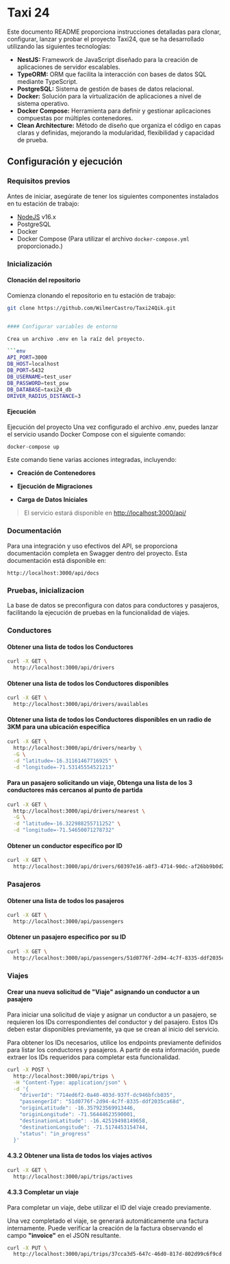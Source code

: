# Taxi 24

Este documento README proporciona instrucciones detalladas para clonar, configurar, lanzar y probar el proyecto Taxi24, que se ha desarrollado utilizando las siguientes tecnologías:

- **NestJS:** Framework de JavaScript diseñado para la creación de aplicaciones de servidor escalables.
- **TypeORM:** ORM que facilita la interacción con bases de datos SQL mediante TypeScript.
- **PostgreSQL:** Sistema de gestión de bases de datos relacional.
- **Docker:** Solución para la virtualización de aplicaciones a nivel de sistema operativo.
- **Docker Compose:** Herramienta para definir y gestionar aplicaciones compuestas por múltiples contenedores.
- **Clean Architecture:** Método de diseño que organiza el código en capas claras y definidas, mejorando la modularidad, flexibilidad y capacidad de prueba.

## Configuración y ejecución

### Requisitos previos

Antes de iniciar, asegúrate de tener los siguientes componentes instalados en tu estación de trabajo:

- [NodeJS](https://nodejs.org/) v16.x
- PostgreSQL
- Docker
- Docker Compose (Para utilizar el archivo `docker-compose.yml` proporcionado.)

### Inicialización

#### Clonación del repositorio

Comienza clonando el repositorio en tu estación de trabajo:

```sh
git clone https://github.com/WilmerCastro/Taxi24Qik.git


#### Configurar variables de entorno

Crea un archivo .env en la raíz del proyecto.

```env
API_PORT=3000
DB_HOST=localhost
DB_PORT=5432
DB_USERNAME=test_user
DB_PASSWORD=test_psw
DB_DATABASE=taxi24_db
DRIVER_RADIUS_DISTANCE=3
```

#### Ejecución

Ejecución del proyecto
Una vez configurado el archivo .env, puedes lanzar el servicio usando Docker Compose con el siguiente comando:



```sh
docker-compose up
```

Este comando tiene varias acciones integradas, incluyendo:

- **Creación de Contenedores**

- **Ejecución de Migraciones** 

- **Carga de Datos Iniciales**

> El servicio estará disponible en <http://localhost:3000/api/>

### Documentación

Para una integración y uso efectivos del API, se proporciona documentación completa en Swagger dentro del proyecto. Esta documentación está disponible en:
```url
http://localhost:3000/api/docs
```

### Pruebas, inicializacion

La base de datos se preconfigura con datos para conductores y pasajeros, facilitando la ejecución de pruebas en la funcionalidad de viajes.

### Conductores

#### Obtener una lista de todos los Conductores

```sh
curl -X GET \
  http://localhost:3000/api/drivers
```

#### Obtener una lista de todos los Conductores disponibles

```sh
curl -X GET \
  http://localhost:3000/api/drivers/availables
```

#### Obtener una lista de todos los Conductores disponibles en un radio de 3KM para una ubicación específica

```sh
curl -X GET \
  http://localhost:3000/api/drivers/nearby \
  -G \
  -d "latitude=-16.31161467716925" \
  -d "longitude=-71.53145554521213"
```


#### Para un pasajero solicitando un viaje, Obtenga una lista de los 3 conductores más cercanos al punto de partida

```sh
curl -X GET \
  http://localhost:3000/api/drivers/nearest \
  -G \
  -d "latitude=-16.322988255711252" \
  -d "longitude=-71.54650071278732"
```


#### Obtener un conductor específico por ID

```sh
curl -X GET \
  http://localhost:3000/api/drivers/60397e16-a8f3-4714-90dc-af26bb9b0d25
```

### Pasajeros

####  Obtener una lista de todos los pasajeros

```sh
curl -X GET \
  http://localhost:3000/api/passengers
```

#### Obtener un pasajero especifico por su ID

```sh
curl -X GET \
  http://localhost:3000/api/passengers/51d0776f-2d94-4c7f-8335-ddf2035ca68d
```

### Viajes

#### Crear una nueva solicitud de "Viaje" asignando un conductor a un pasajero

Para iniciar una solicitud de viaje y asignar un conductor a un pasajero, se requieren los IDs correspondientes del conductor y del pasajero. Estos IDs deben estar disponibles previamente, ya que se crean al inicio del servicio.

Para obtener los IDs necesarios, utilice los endpoints previamente definidos para listar los conductores y pasajeros. A partir de esta información, puede extraer los IDs requeridos para completar esta funcionalidad.

```sh
curl -X POST \
  http://localhost:3000/api/trips \
  -H "Content-Type: application/json" \
  -d '{
    "driverId": "714ed6f2-0a40-403d-937f-dc946bfcb035",
    "passengerId": "51d0776f-2d94-4c7f-8335-ddf2035ca68d",
    "originLatitude": -16.357923569913446,
    "originLongitude": -71.56444623590001,
    "destinationLatitude": -16.42519498149658,
    "destinationLongitude": -71.5174453154744,
    "status": "in_progress"
  }'
```

#### 4.3.2 Obtener una lista de todos los viajes activos

```sh
curl -X GET \
  http://localhost:3000/api/trips/actives
```
#### 4.3.3 Completar un viaje

Para completar un viaje, debe utilizar el ID del viaje creado previamente.

Una vez completado el viaje, se generará automáticamente una factura internamente. Puede verificar la creación de la factura observando el campo **"invoice"** en el JSON resultante.

```sh
curl -X PUT \
  http://localhost:3000/api/trips/37cca3d5-647c-46d0-817d-802d99c6f9cd
```
